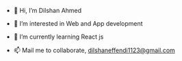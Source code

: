 - 👋 Hi, I’m Dilshan Ahmed
- 👀 I’m interested in Web and App development
- 🌱 I’m currently learning React js

- 📫 Mail me to collaborate, dilshaneffendi1123@gmail.com

<!---
dilshan-ah/dilshan-ah is a ✨ special ✨ repository because its `README.md` (this file) appears on your GitHub profile.
You can click the Preview link to take a look at your changes.
--->
